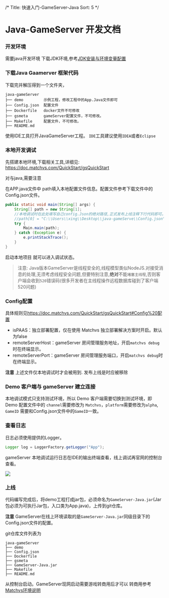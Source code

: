 /*
Title: 快速入门-GameServer-Java
Sort: 5
*/

# Java-GameServer 开发文档

### 开发环境

需要java开发环境 下载JDK环境,参考[JDK安装与环境变量配置](https://jingyan.baidu.com/article/6dad5075d1dc40a123e36ea3.html) 

### 下载Java Gaamerver 框架代码

下载完并解压得到一个文件夹，

```shell
java-gameServer
├── demo         示例工程，修改工程中的App.Java文件即可
├── Config.json  配置文件
├── Dockerfile   docker文件不可修改
├── gsmeta       gameServer配置文件，不可修改。
├── Makefile     配置文件，不可修改。
├── README.md
```

使用IDE工具打开JavaGameServer工程。 `IDE`工具建议使用`IDEA`或者`Eclipse`

### 本地开发调试

先搭建本地环境,下载相关工具,详细见: <https://doc.matchvs.com/QuickStart/gsQuickStart>

对与java,需要注意

在APP.java文件中 path填入本地配置文件信息。配置文件参考下载文件中的Config.json文件。

```Java
public static void main(String[] args) {
	String[] path = new String[1];
	//本地调试时在此处填写自己config.Json的绝对路径,正式发布上线注释下行代码即可。
	//path[0] = "C:\\Users\\xing\\Desktop\\java-gameServe\\Config.json";
	try {
		Main.main(path);
	} catch (Exception e) {
		e.printStackTrace();
	}
}
```
启动本地项目 就可以进入调试状态。

> 注意: Java版本GameServer是线程安全的,线程模型类似NodeJS.对接受消息的处理,无须考虑线程安全问题,但要特别注意,**绝对**不能`堵塞主线程`,否则客户端会收到`520`错误码(很多开发者在主线程操作远程数据库碰到了客户端520问题)



### Config配置

具体规则见<https://doc.matchvs.com/QuickStart/gsQuickStart#Config%20配置>

- isPAAS：独立部署配置，仅在使用 Matchvs 独立部署解决方案时开启。默认为false
- remoteServerHost：gameServer 房间管理服务地址，开启`matchvs debug`时在终端显示。
- remoteServerPort：gameServer  房间管理服务端口，开启`matchvs debug`时在终端显示。

**注意** 上述文件仅本地调试时才会被用到. 发布上线是时应被移除

### Demo 客户端与 gameServer 建立连接

本地调试模式只支持测试环境，所以 Demo 客户端需要切换到测试环境，即 Demo 配置文件中的 `channel`需要修改为 `Matchvs`，`platform`需要修改为`alpha`, `GameID` 需要和Config.json文件中的`GameID`一致。

### 查看日志

日志必须使用提供的Logger。

```Java
Logger log = LoggerFactory.getLogger("App");
```

gameServer 本地调试运行日志在IDE的输出终端查看，线上调试再官网的控制台查看。

![](http://imgs.matchvs.com/static/Doc-img/new-start/gameServerimg/java-GameServer2.png)

### 上线

代码编写完成后，将demo工程打成jar包，必须命名为`GameServer-Java.jar`(Jar包必须为可执行Jar包，入口类为App.java)，上传到git仓库。

**注意** GameServer在线上环境读取的是`GameServer-Java.jar`同级目录下的Config.json文件的配置。

git仓库文件列表为

```shell
java-gameServer
├── demo
├── Config.json   
├── Dockerfile
├── gsmeta
├── GameServer-Java.jar
├── Makefile
├── README.md
```

从控制台启动。GameServer现网启动需要游戏转商用后才可以 转商用参考  [Matchvs环境说明](../Advanced/EnvGuide)





